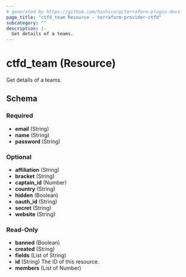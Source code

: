 ```yaml
---
# generated by https://github.com/hashicorp/terraform-plugin-docs
page_title: "ctfd_team Resource - terraform-provider-ctfd"
subcategory: ""
description: |-
  Get details of a teams.
---
```


# ctfd_team (Resource)

Get details of a teams.



<!-- schema generated by tfplugindocs -->
## Schema

### Required

- **email** (String)
- **name** (String)
- **password** (String)

### Optional

- **affiliation** (String)
- **bracket** (String)
- **captain_id** (Number)
- **country** (String)
- **hidden** (Boolean)
- **oauth_id** (String)
- **secret** (String)
- **website** (String)

### Read-Only

- **banned** (Boolean)
- **created** (String)
- **fields** (List of String)
- **id** (String) The ID of this resource.
- **members** (List of Number)


